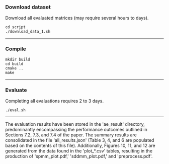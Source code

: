 ### Download dataset

Download all evaluated matrices (may require several hours to days).
```shell
cd script
./download_data_1.sh
```

---
### Compile

```shell
mkdir build
cd build
cmake ..
make
```
---
### Evaluate

Completing all evaluations requires 2 to 3 days.
```shell
./eval.sh
```

---
The evaluation results have been stored in the 'ae_result' directory, predominantly encompassing the performance outcomes outlined in Sections 7.2, 7.3, and 7.4 of the paper. The summary results are consolidated in the file 'all_results.json' (Table 3, 4, and 6 are populated based on the contents of this file). Additionally, Figures 10, 11, and 12 are generated from the data found in the 'plot_*.csv' tables, resulting in the production of 'spmm_plot.pdf,' 'sddmm_plot.pdf,' and 'preprocess.pdf'.